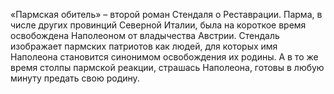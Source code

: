 <!--2016-12-21 21:09:04-->
«Пармская обитель» – второй роман Стендаля о Реставрации. Парма, в числе других провинций Северной Италии, была на короткое время освобождена Наполеоном от владычества Австрии. Стендаль изображает пармских патриотов как людей, для которых имя Наполеона становится синонимом освобождения их родины. А в то же время столпы пармской реакции, страшась Наполеона, готовы в любую минуту предать свою родину.